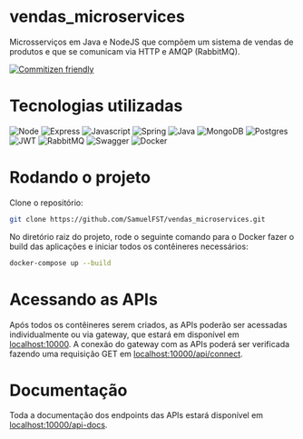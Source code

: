 # vendas_microservices
Microsserviços em Java e NodeJS que compõem um sistema de vendas de produtos e que se comunicam via HTTP e AMQP (RabbitMQ).

[![Commitizen friendly](https://img.shields.io/badge/commitizen-friendly-brightgreen.svg)](http://commitizen.github.io/cz-cli/)

# Tecnologias utilizadas
![Node](https://img.shields.io/badge/Node.js-43853D?style=for-the-badge&logo=node.js&logoColor=white)
![Express](https://img.shields.io/badge/express.js-%23404d59.svg?style=for-the-badge&logo=express&logoColor=%2361DAFB)
![Javascript](https://img.shields.io/badge/JavaScript-323330?style=for-the-badge&logo=javascript&logoColor=F7DF1E)
![Spring](https://img.shields.io/badge/spring-%236DB33F.svg?style=for-the-badge&logo=spring&logoColor=white)
![Java](https://img.shields.io/badge/java-%23ED8B00.svg?style=for-the-badge&logo=java&logoColor=white)
![MongoDB](https://img.shields.io/badge/MongoDB-%234ea94b.svg?style=for-the-badge&logo=mongodb&logoColor=white)
![Postgres](https://img.shields.io/badge/postgres-%23316192.svg?style=for-the-badge&logo=postgresql&logoColor=white)
![JWT](https://img.shields.io/badge/JWT-black?style=for-the-badge&logo=JSON%20web%20tokens)
![RabbitMQ](https://img.shields.io/badge/Rabbitmq-FF6600?style=for-the-badge&logo=rabbitmq&logoColor=white)
![Swagger](https://img.shields.io/badge/-Swagger-%23Clojure?style=for-the-badge&logo=swagger&logoColor=white)
![Docker](https://img.shields.io/badge/Docker-2496ED?style=for-the-badge&logo=docker&logoColor=white)

# Rodando o projeto

Clone o repositório:

```sh
git clone https://github.com/SamuelFST/vendas_microservices.git
```

No diretório raiz do projeto, rode o seguinte comando para o Docker fazer o build das aplicações e iniciar todos os contêineres necessários:

```sh
docker-compose up --build
```

# Acessando as APIs

Após todos os contêineres serem criados, as APIs poderão ser acessadas individualmente ou via gateway, que estará em disponível em [localhost:10000](http://localhost:10000). A conexão do gateway com as APIs poderá ser verificada fazendo uma requisição GET em [localhost:10000/api/connect](http://localhost:10000/api/connect).

# Documentação

Toda a documentação dos endpoints das APIs estará disponível em [localhost:10000/api-docs](http://localhost:10000/api-docs).
